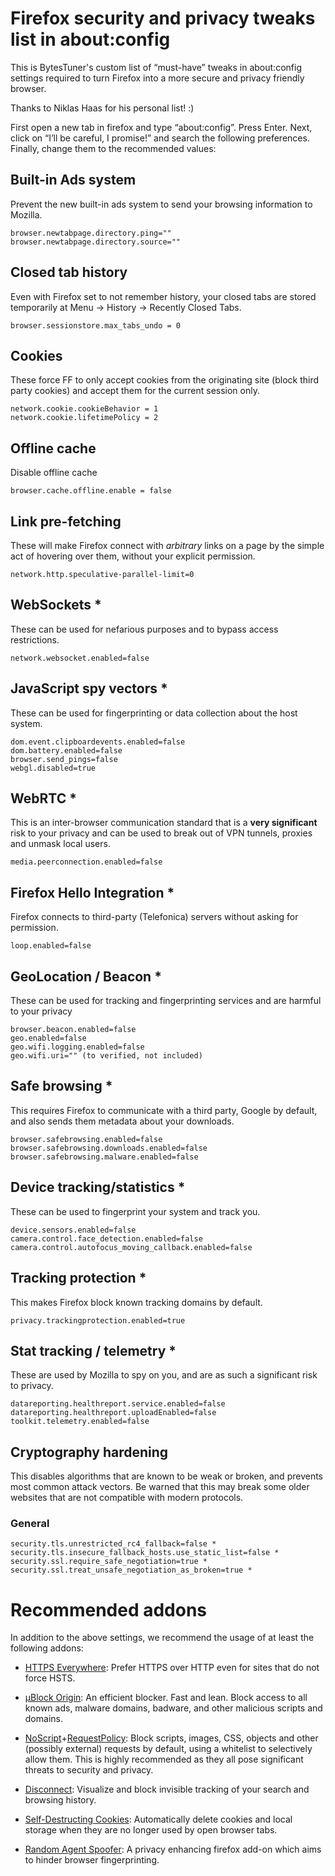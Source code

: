 # Firefox security and privacy tweaks list in about:config

This is BytesTuner's custom list of “must-have” tweaks in about:config settings required to turn Firefox into a more secure and privacy friendly browser.

Thanks to Niklas Haas for his personal list! :)

First open a new tab in firefox and type “about:config”. Press Enter. Next, click on “I’ll be careful, I promise!” and search the following preferences. Finally, change them to the recommended values:

## Built-in Ads system

Prevent the new built-in ads system to send your browsing information to Mozilla.

```
browser.newtabpage.directory.ping=""
browser.newtabpage.directory.source=""
```

## Closed tab history

Even with Firefox set to not remember history, your closed tabs are stored temporarily at Menu -> History -> Recently Closed Tabs.

```
browser.sessionstore.max_tabs_undo = 0
```

## Cookies

These force FF to only accept cookies from the originating site (block third party cookies) and accept them for the current session only.

```
network.cookie.cookieBehavior = 1
network.cookie.lifetimePolicy = 2
```
## Offline cache

Disable offline cache

```
browser.cache.offline.enable = false
```

## Link pre-fetching

These will make Firefox connect with *arbitrary* links on a page by the simple act of hovering over them, without your explicit permission.

```
network.http.speculative-parallel-limit=0
```


## WebSockets *

These can be used for nefarious purposes and to bypass access restrictions.

```
network.websocket.enabled=false
```

## JavaScript spy vectors *

These can be used for fingerprinting or data collection about the host system.

```
dom.event.clipboardevents.enabled=false
dom.battery.enabled=false
browser.send_pings=false
webgl.disabled=true
```

## WebRTC *

This is an inter-browser communication standard that is a **very significant** risk to your privacy and can be used to break out of VPN tunnels, proxies and unmask local users.

```
media.peerconnection.enabled=false
```

## Firefox Hello Integration *

Firefox connects to third-party (Telefonica) servers without asking for permission.

```
loop.enabled=false
```

## GeoLocation / Beacon *

These can be used for tracking and fingerprinting services and are harmful to your privacy

```
browser.beacon.enabled=false
geo.enabled=false
geo.wifi.logging.enabled=false
geo.wifi.uri="" (to verified, not included)
```

## Safe browsing *

This requires Firefox to communicate with a third party, Google by default, and also sends them metadata about your downloads.

```
browser.safebrowsing.enabled=false
browser.safebrowsing.downloads.enabled=false
browser.safebrowsing.malware.enabled=false
```

## Device tracking/statistics *

These can be used to fingerprint your system and track you.

```
device.sensors.enabled=false
camera.control.face_detection.enabled=false
camera.control.autofocus_moving_callback.enabled=false
```

## Tracking protection *

This makes Firefox block known tracking domains by default.

```
privacy.trackingprotection.enabled=true
```


## Stat tracking / telemetry *

These are used by Mozilla to spy on you, and are as such a significant risk to privacy.

```
datareporting.healthreport.service.enabled=false
datareporting.healthreport.uploadEnabled=false
toolkit.telemetry.enabled=false
```


## Cryptography hardening

This disables algorithms that are known to be weak or broken, and prevents most common attack vectors. Be warned that this may break some older websites that are not compatible with modern protocols.

### General

```
security.tls.unrestricted_rc4_fallback=false *
security.tls.insecure_fallback_hosts.use_static_list=false *
security.ssl.require_safe_negotiation=true *
security.ssl.treat_unsafe_negotiation_as_broken=true *
```

# Recommended addons

In addition to the above settings, we recommend the usage of at least the following addons:

- [HTTPS Everywhere](https://addons.mozilla.org/en-US/firefox/addon/https-everywhere/): Prefer HTTPS over HTTP even for sites that do not force HSTS.

- [μBlock Origin](https://addons.mozilla.org/en-US/firefox/addon/ublock-origin/): An efficient blocker. Fast and lean. Block access to all known ads, malware domains, badware, and other malicious scripts and domains.

- [NoScript](https://addons.mozilla.org/en-US/firefox/addon/noscript/)+[RequestPolicy](https://addons.mozilla.org/en-US/firefox/addon/requestpolicy/): Block scripts, images, CSS, objects and other (possibly external) requests by default, using a whitelist to selectively allow them. This is highly recommended as they all pose significant threats to security and privacy.

- [Disconnect](https://addons.mozilla.org/en-US/firefox/addon/disconnect/): Visualize and block invisible tracking of your search and browsing history.

- [Self-Destructing Cookies](https://addons.mozilla.org/en-US/firefox/addon/self-destructing-cookies/): Automatically delete cookies and local storage when they are no longer used by open browser tabs.

- [Random Agent Spoofer](https://github.com/dillbyrne/random-agent-spoofer#readme): A privacy enhancing firefox add-on which aims to hinder browser fingerprinting.
